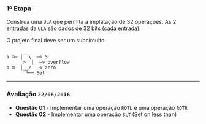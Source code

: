 ### 1º Etapa

Construa uma `ULA` que permita a implatação de 32 operações. As 2 entradas da `ULA` são dados de 32 bits (cada entrada).

O projeto final deve ser um subcircuito.

```

a ⊡— │‾‾\  —⊙ S
      >  │  —⊙ overflow
b ⊡— │__/  —⊙ zero
       └── Sel
```

---

### Avaliação `22/06/2016`

- **Questão 01** - Implementar uma operação `ROTL` e uma operação `ROTR`
- **Questão 02** - Implementar uma operação `SLT` (Set on less than)
